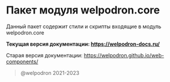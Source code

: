 # Пакет модуля welpodron.core

Данный пакет содержит стили и скрипты входящие в модуль welpodron.core 

**Текущая версия документации: https://welpodron-docs.ru/**

Старая версия документации: https://welpodron.github.io/web-components/

> @welpodron 2021-2023
